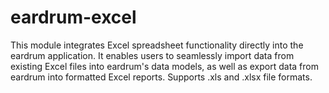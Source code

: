 # eardrum-excel
This module integrates Excel spreadsheet functionality directly into the eardrum application. It enables users to seamlessly import data from existing Excel files into eardrum's data models, as well as export data from eardrum into formatted Excel reports. Supports .xls and .xlsx file formats.
